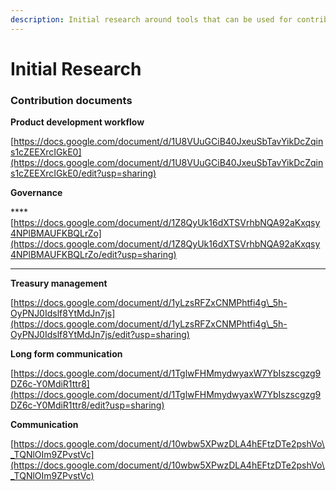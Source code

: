 ```yaml
---
description: Initial research around tools that can be used for contributor infrastructure
---
```


# Initial Research

### Contribution documents



**Product development workflow**

[https://docs.google.com/document/d/1U8VUuGCiB40JxeuSbTavYikDcZqins1cZEEXrcIGkE0](https://docs.google.com/document/d/1U8VUuGCiB40JxeuSbTavYikDcZqins1cZEEXrcIGkE0/edit?usp=sharing)



**Governance**

****[https://docs.google.com/document/d/1Z8QyUk16dXTSVrhbNQA92aKxqsy4NPlBMAUFKBQLrZo](https://docs.google.com/document/d/1Z8QyUk16dXTSVrhbNQA92aKxqsy4NPlBMAUFKBQLrZo/edit?usp=sharing)

****

**Treasury management**

[https://docs.google.com/document/d/1yLzsRFZxCNMPhtfi4g\_5h-OyPNJ0Idslf8YtMdJn7js](https://docs.google.com/document/d/1yLzsRFZxCNMPhtfi4g\_5h-OyPNJ0Idslf8YtMdJn7js/edit?usp=sharing)



**Long form communication**

[https://docs.google.com/document/d/1TglwFHMmydwyaxW7YbIszscgzg9DZ6c-Y0MdiR1ttr8](https://docs.google.com/document/d/1TglwFHMmydwyaxW7YbIszscgzg9DZ6c-Y0MdiR1ttr8/edit?usp=sharing)



**Communication**

[https://docs.google.com/document/d/10wbw5XPwzDLA4hEFtzDTe2pshVo\_TQNlOIm9ZPvstVc](https://docs.google.com/document/d/10wbw5XPwzDLA4hEFtzDTe2pshVo\_TQNlOIm9ZPvstVc)
